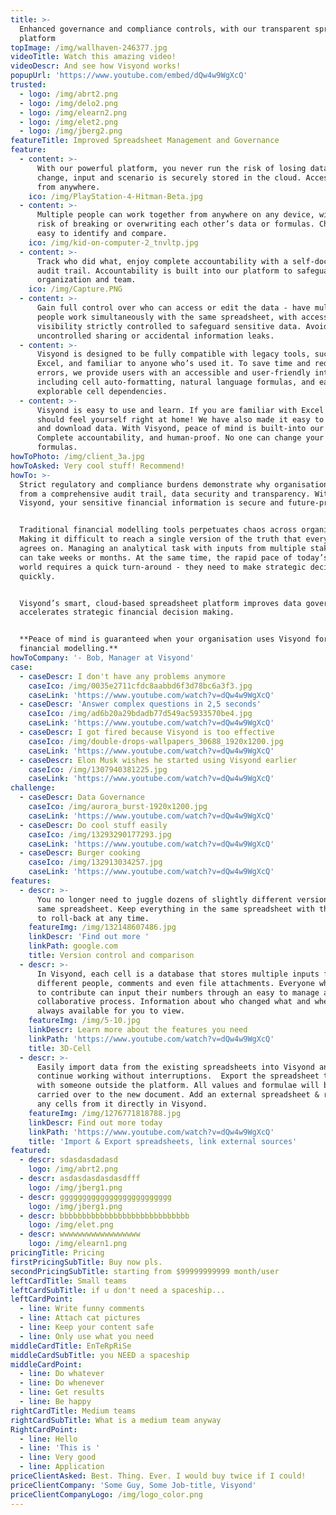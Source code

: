 ```yaml
---
title: >-
  Enhanced governance and compliance controls, with our transparent spreadsheet
  platform 
topImage: /img/wallhaven-246377.jpg
videoTitle: Watch this amazing video!
videoDescr: And see how Visyond works!
popupUrl: 'https://www.youtube.com/embed/dQw4w9WgXcQ'
trusted:
  - logo: /img/abrt2.png
  - logo: /img/delo2.png
  - logo: /img/elearn2.png
  - logo: /img/elet2.png
  - logo: /img/jberg2.png
featureTitle: Improved Spreadsheet Management and Governance
feature:
  - content: >-
      With our powerful platform, you never run the risk of losing data. Every
      change, input and scenario is securely stored in the cloud. Accessible
      from anywhere.
    ico: /img/PlayStation-4-Hitman-Beta.jpg
  - content: >-
      Multiple people can work together from anywhere on any device, without the
      risk of breaking or overwriting each other’s data or formulas. Changes are
      easy to identify and compare.
    ico: /img/kid-on-computer-2_tnvltp.jpg
  - content: >-
      Track who did what, enjoy complete accountability with a self-documenting
      audit trail. Accountability is built into our platform to safeguard your
      organization and team.
    ico: /img/Capture.PNG
  - content: >-
      Gain full control over who can access or edit the data - have multiple
      people work simultaneously with the same spreadsheet, with access and
      visibility strictly controlled to safeguard sensitive data. Avoid
      uncontrolled sharing or accidental information leaks.
  - content: >-
      Visyond is designed to be fully compatible with legacy tools, such as
      Excel, and familiar to anyone who’s used it. To save time and reduce
      errors, we provide users with an accessible and user-friendly interface,
      including cell auto-formatting, natural language formulas, and easily
      explorable cell dependencies.
  - content: >-
      Visyond is easy to use and learn. If you are familiar with Excel then you
      should feel yourself right at home! We have also made it easy to import
      and download data. With Visyond, peace of mind is built-into our solution:
      Complete accountability, and human-proof. No one can change your inputs or
      formulas. 
howToPhoto: /img/client_3a.jpg
howToAsked: Very cool stuff! Recommend!
howTo: >-
  Strict regulatory and compliance burdens demonstrate why organisations benefit
  from a comprehensive audit trail, data security and transparency. With
  Visyond, your sensitive financial information is secure and future-proofed.


  Traditional financial modelling tools perpetuates chaos across organisations.
  Making it difficult to reach a single version of the truth that everyone
  agrees on. Managing an analytical task with inputs from multiple stakeholders
  can take weeks or months. At the same time, the rapid pace of today’s business
  world requires a quick turn-around - they need to make strategic decisions
  quickly.


  Visyond’s smart, cloud-based spreadsheet platform improves data governance and
  accelerates strategic financial decision making.


  **Peace of mind is guaranteed when your organisation uses Visyond for
  financial modelling.**
howToCompany: '- Bob, Manager at Visyond'
case:
  - caseDescr: I don't have any problems anymore
    caseIco: /img/0035e2711cfdc8aabbd6f3d78bc6a3f3.jpg
    caseLink: 'https://www.youtube.com/watch?v=dQw4w9WgXcQ'
  - caseDescr: 'Answer complex questions in 2,5 seconds'
    caseIco: /img/ad6b20a29bdadb77d549ac5933570be4.jpg
    caseLink: 'https://www.youtube.com/watch?v=dQw4w9WgXcQ'
  - caseDescr: I got fired because Visyond is too effective
    caseIco: /img/double-drops-wallpapers_30688_1920x1200.jpg
    caseLink: 'https://www.youtube.com/watch?v=dQw4w9WgXcQ'
  - caseDescr: Elon Musk wishes he started using Visyond earlier
    caseIco: /img/1307940381225.jpg
    caseLink: 'https://www.youtube.com/watch?v=dQw4w9WgXcQ'
challenge:
  - caseDescr: Data Governance
    caseIco: /img/aurora_burst-1920x1200.jpg
    caseLink: 'https://www.youtube.com/watch?v=dQw4w9WgXcQ'
  - caseDescr: Do cool stuff easily
    caseIco: /img/13293290177293.jpg
    caseLink: 'https://www.youtube.com/watch?v=dQw4w9WgXcQ'
  - caseDescr: Burger cooking
    caseIco: /img/132913034257.jpg
    caseLink: 'https://www.youtube.com/watch?v=dQw4w9WgXcQ'
features:
  - descr: >-
      You no longer need to juggle dozens of slightly different versions of the
      same spreadsheet. Keep everything in the same spreadsheet with the ability
      to roll-back at any time.
    featureImg: /img/132148607486.jpg
    linkDescr: 'Find out more '
    linkPath: google.com
    title: Version control and comparison
  - descr: >-
      In Visyond, each cell is a database that stores multiple inputs from
      different people, comments and even file attachments. Everyone who needs
      to contribute can input their numbers through an easy to manage a
      collaborative process. Information about who changed what and when is
      always available for you to view.
    featureImg: /img/5-10.jpg
    linkDescr: Learn more about the features you need
    linkPath: 'https://www.youtube.com/watch?v=dQw4w9WgXcQ'
    title: 3D-Cell
  - descr: >-
      Easily import data from the existing spreadsheets into Visyond and
      continue working without interruptions.  Export the spreadsheet to share
      with someone outside the platform. All values and formulae will be safely
      carried over to the new document. Add an external spreadsheet & reference
      any cells from it directly in Visyond.
    featureImg: /img/1276771818788.jpg
    linkDescr: Find out more today
    linkPath: 'https://www.youtube.com/watch?v=dQw4w9WgXcQ'
    title: 'Import & Export spreadsheets, link external sources'
featured:
  - descr: sdasdasdadasd
    logo: /img/abrt2.png
  - descr: asdasdasdasdasdfff
    logo: /img/jberg1.png
  - descr: ggggggggggggggggggggggggg
    logo: /img/jberg1.png
  - descr: bbbbbbbbbbbbbbbbbbbbbbbbbbbbb
    logo: /img/elet.png
  - descr: wwwwwwwwwwwwwwwwww
    logo: /img/elearn1.png
pricingTitle: Pricing
firstPricingSubTitle: Buy now pls.
secondPricingSubTitle: starting from $99999999999 month/user
leftCardTitle: Small teams
leftCardSubTitle: if u don't need a spaceship...
leftCardPoint:
  - line: Write funny comments
  - line: Attach cat pictures
  - line: Keep your content safe
  - line: Only use what you need
middleCardTitle: EnTeRpRiSe
middleCardSubTitle: you NEED a spaceship
middleCardPoint:
  - line: Do whatever
  - line: Do whenever
  - line: Get results
  - line: Be happy
rightCardTitle: Medium teams
rightCardSubTitle: What is a medium team anyway
RightCardPoint:
  - line: Hello
  - line: 'This is '
  - line: Very good
  - line: Application
priceClientAsked: Best. Thing. Ever. I would buy twice if I could!
priceClientCompany: 'Some Guy, Some Job-title, Visyond'
priceClientCompanyLogo: /img/logo_color.png
---
```


